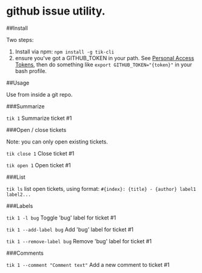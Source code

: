 # github issue utility.

##Install

Two steps: 
  1. Install via npm: `npm install -g tik-cli`
  2. ensure you've got a GITHUB_TOKEN in your path. See [Personal Access Tokens](https://github.com/settings/applications), then do something like `export GITHUB_TOKEN="{token}"` in your bash profile.


##Usage

Use from inside a git repo.

###Summarize

`tik 1` Summarize ticket #1

###Open / close tickets

Note: you can only open existing tickets.

`tik close 1` Close ticket #1

`tik open 1` Open ticket #1

###List

`tik ls` list open tickets, using format: `#{index}: {title} - {author} label1 label2...`


###Labels

`tik 1 -l bug` Toggle 'bug' label for ticket #1

`tik 1 --add-label bug` Add 'bug' label for ticket #1

`tik 1 --remove-label bug` Remove 'bug' label for ticket #1

###Comments

`tik 1 --comment "Comment text"` Add a new comment to ticket #1
